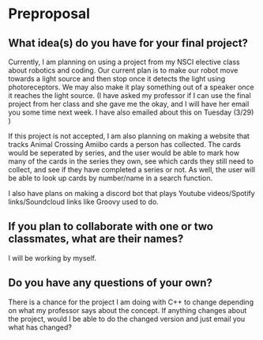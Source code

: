 # Preproposal

## What idea(s) do you have for your final project?

Currently, I am planning on using a project from my NSCI elective class about robotics and coding. Our current plan is to make our robot move towards a light source and then stop once it detects the light using photoreceptors. We
may also make it play something out of a speaker once it reaches the light source. (I have asked my professor if I can use the final project from her class and she gave me the okay, and I will have her email you some time next week. I
have also emailed about this on Tuesday (3/29) )

If this project is not accepted, I am also planning on making a website that tracks Animal Crossing Amiibo cards a person has collected. The cards would be seperated by series, and the user would be able to mark how many of the cards
in the series they own, see which cards they still need to collect, and see if they have completed a series or not. As well, the user will be able to look up cards by number/name in a search function. 

I also have plans on making a discord bot that plays Youtube videos/Spotify links/Soundcloud links like Groovy used to do.

## If you plan to collaborate with one or two classmates, what are their names?

I will be working by myself.

## Do you have any questions of your own?

There is a chance for the project I am doing with C++ to change depending on what my professor says about the concept. If anything changes about the project, would I be able to do the changed version and just email you what has changed?
